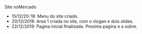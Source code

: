 Site noMercado
- 15/12/20-18: Menu do site criado.
- 20/12/2018: Area 1 criada no site, com o slogan e dois slides.
- 22/12/2019: Pagina inicial finalizada. Proxima pagina e a sobre.

